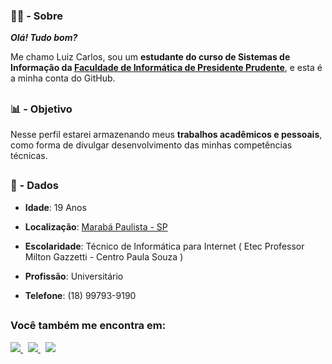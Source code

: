 ### 👋🏽 - Sobre

***Olá! Tudo bom?***

Me chamo Luiz Carlos, sou um **estudante do curso de Sistemas de Informação da [Faculdade de Informática de Presidente Prudente](https://www.unoeste.br/fipp)**, e esta é a minha conta do GitHub. 

##

### 📊 - Objetivo 

Nesse perfil estarei armazenando meus **trabalhos acadêmicos e pessoais**, como forma de divulgar desenvolvimento das minhas competências técnicas.

##

### 📍 - Dados

- **Idade**: 19 Anos

- **Localização**: [Marabá Paulista - SP](https://maps.app.goo.gl/Ev8KVYBcccz9S4Cs7)

- **Escolaridade**: Técnico de Informática para Internet ( Etec Professor Milton Gazzetti - Centro Paula Souza )

- **Profissão**: Universitário

- **Telefone**: (18) 99793-9190

##

### Você também me encontra em: 

<a href="https://www.instagram.com/luizc_116?igsh=MTd0N25kdmF5azVpeQ==" target="_blank" title="Instagram"> 
  <img src="https://img.shields.io/badge/Instagram-%23E4405F.svg?style=for-the-badge&logo=Instagram&logoColor=white"/>
</a>&nbsp;

<a href="" target="_blank" title="E-mail">
  <img src="https://img.shields.io/badge/Gmail-D14836?style=for-the-badge&logo=gmail&logoColor=white"/>
</a>&nbsp;
  
<a href="https://www.linkedin.com/in/luiz-carlos-lucas-j%C3%BAnior-8a4b98326?utm_source=share&utm_campaign=share_via&utm_content=profile&utm_medium=android_app" target="_blank" title="LinkedIn">
  <img src="https://img.shields.io/badge/linkedin-%230077B5.svg?style=for-the-badge&logo=linkedin&logoColor=white"/>
</a>
